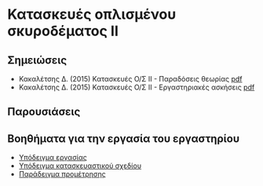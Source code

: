 # Κατασκευές οπλισμένου σκυροδέματος II

## Σημειώσεις

* Κακαλέτσης Δ. (2015) Κατασκευές Ο/Σ ΙΙ - Παραδόσεις θεωρίας [pdf](notes/beton2_theory.pdf)
* Κακαλέτσης Δ. (2015) Κατασκευές Ο/Σ ΙΙ - Εργαστηριακές ασκήσεις [pdf](notes/beton2_lab.pdf)

## Παρουσιάσεις



## Βοηθήματα για την εργασία του εργαστηρίου

* [Υπόδειγμα εργασίας](betonii_ypodeigma.pdf)
* [Υπόδειγμα κατασκευαστικού σχεδίου](betonii_sxedio.pdf)
* [Παράδειγμα προμέτρησης](betonii_prometrisi.xlsx)
